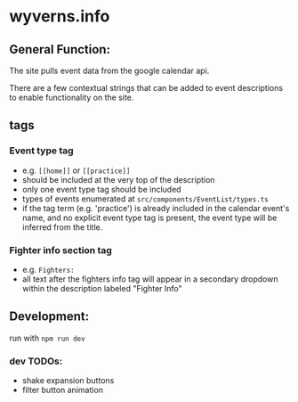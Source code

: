 # wyverns.info

## General Function:

The site pulls event data from the google calendar api.

There are a few contextual strings that can be added to event descriptions to enable functionality on the site.

## tags

### Event type tag 
- e.g. `[[home]]` or `[[practice]]`
- should be included at the very top of the description
- only one event type tag should be included
- types of events enumerated at `src/components/EventList/types.ts`
- if the tag term (e.g. 'practice') is already included in the calendar event's name, and no explicit event type tag is present, the event type will be inferred from the title.

### Fighter info section tag
- e.g. `Fighters:`
- all text after the fighters info tag will appear in a secondary dropdown within the description labeled "Fighter Info"

## Development:

run with `npm run dev`

### dev TODOs:
- shake expansion buttons
- filter button animation

